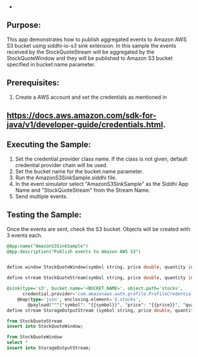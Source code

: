 *
## Purpose:
This app demonstrates how to publish aggregated events to Amazon AWS S3 bucket using siddhi-io-s3 sink
extension. In this sample the events received by the StockQuoteStream will be aggregated by the
StockQuoteWindow and they will be published to Amazon S3 bucket specified in bucket.name parameter.

## Prerequisites:
1. Create a AWS account and set the credentials as mentioned in
## https://docs.aws.amazon.com/sdk-for-java/v1/developer-guide/credentials.html.

## Executing the Sample:
1. Set the credential.provider class name. If the class is not given, default credential provider chain
will be used.
2. Set the bucket name for the bucket.name parameter.
3. Run the AmazonS3SinkSample.siddhi file.
4. In the event simulator select "AmazonS3SinkSample" as the Siddhi App Name and "StockQuoteStream" from the Stream
Name.
5. Send multiple events.

## Testing the Sample:
Once the events are sent, check the S3 bucket. Objects will be created with 3 events each.

```sql
@App:name("AmazonS3SinkSample")
@App:description("Publish events to Amazon AWS S3")


define window StockQuoteWindow(symbol string, price double, quantity int) lengthBatch(3) output all events;

define stream StockQuoteStream(symbol string, price double, quantity int);

@sink(type='s3', bucket.name='<BUCKET_NAME>', object.path='stocks',
      credential.provider='com.amazonaws.auth.profile.ProfileCredentialsProvider', node.id='zeus',
    @map(type='json', enclosing.element='$.stocks',
        @payload("""{"symbol": "{{symbol}}", "price": "{{price}}", "quantity": "{{quantity}}"}""")))
define stream StorageOutputStream (symbol string, price double, quantity int);

from StockQuoteStream
insert into StockQuoteWindow;

from StockQuoteWindow
select *
insert into StorageOutputStream;
```